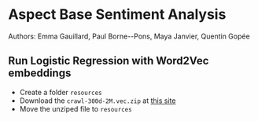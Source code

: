 # Aspect Base Sentiment Analysis 
Authors: Emma Gauillard, Paul Borne--Pons, Maya Janvier, Quentin Gopée

## Run Logistic Regression with Word2Vec embeddings
- Create a folder `resources`
- Download the `crawl-300d-2M.vec.zip` at [this site](https://fasttext.cc/docs/en/english-vectors.html)
- Move the unziped file to `resources`

